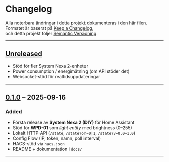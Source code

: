# Changelog

Alla noterbara ändringar i detta projekt dokumenteras i den här filen.  
Formatet är baserat på [Keep a Changelog](https://keepachangelog.com/en/1.0.0/),  
och detta projekt följer [Semantic Versioning](https://semver.org/spec/v2.0.0.html).

---

## [Unreleased]

- Stöd för fler System Nexa 2-enheter
- Power consumption / energimätning (om API stöder det)
- Websocket-stöd för realtidsuppdateringar

---

## [0.1.0] – 2025-09-16
### Added
- Första release av **System Nexa 2 (DIY)** för Home Assistant
- Stöd för **WPD-01** som *light entity* med brightness (0–255)
- Lokalt HTTP-API (`/state`, `/state?on=0|1`, `/state?v=0.0–1.0`)
- Config Flow (IP, token, namn, poll interval)
- HACS-stöd via `hacs.json`
- README + dokumentation i `docs/`

---

[Unreleased]: https://github.com/YOURNAME/homeassistant-systemnexa2/compare/v0.1.0...HEAD
[0.1.0]: https://github.com/YOURNAME/homeassistant-systemnexa2/releases/tag/v0.1.0
